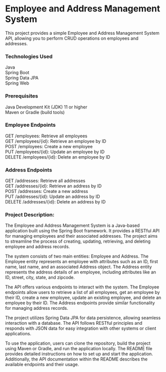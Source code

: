 # Employee and Address Management System
This project provides a simple Employee and Address Management System API, allowing you to perform CRUD operations on employees and addresses.<br>

### Technologies Used
Java<br>
Spring Boot<br>
Spring Data JPA<br>
Spring Web<br>


### Prerequisites
Java Development Kit (JDK) 11 or higher<br>
Maven or Gradle (build tools)<br>


### Employee Endpoints
GET /employees: Retrieve all employees<br>
GET /employees/{id}: Retrieve an employee by ID<br>
POST /employees: Create a new employee<br>
PUT /employees/{id}: Update an employee by ID<br>
DELETE /employees/{id}: Delete an employee by ID<br>
### Address Endpoints
GET /addresses: Retrieve all addresses<br>
GET /addresses/{id}: Retrieve an address by ID<br>
POST /addresses: Create a new address<br>
PUT /addresses/{id}: Update an address by ID<br>
DELETE /addresses/{id}: Delete an address by ID<br>

### Project Description:

The Employee and Address Management System is a Java-based application built using the Spring Boot framework. It provides a RESTful API for managing employees and their associated addresses. The project aims to streamline the process of creating, updating, retrieving, and deleting employee and address records.<br>

The system consists of two main entities: Employee and Address. The Employee entity represents an employee with attributes such as an ID, first name, last name, and an associated Address object. The Address entity represents the address details of an employee, including attributes like an ID, street, city, state, and zipcode.<br>

The API offers various endpoints to interact with the system. The Employee endpoints allow users to retrieve a list of all employees, get an employee by their ID, create a new employee, update an existing employee, and delete an employee by their ID. The Address endpoints provide similar functionality for managing address records.<br>

The project utilizes Spring Data JPA for data persistence, allowing seamless interaction with a database. The API follows RESTful principles and responds with JSON data for easy integration with other systems or client applications.<br>

To use the application, users can clone the repository, build the project using Maven or Gradle, and run the application locally. The README file provides detailed instructions on how to set up and start the application. Additionally, the API documentation within the README describes the available endpoints and their usage.<br>


